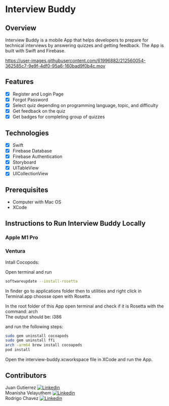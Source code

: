 # Interview Buddy

## Overview

Interview Buddy is a mobile App that helps developers to prepare for technical interviews by answering quizzes and getting feedback. The App is built with Swift and Firebase.

https://user-images.githubusercontent.com/61996882/212560054-362585c7-9e9f-4df0-95a6-160bad9f0b4c.mov

## Features

- [x] Register and Login Page
- [x] Forgot Password
- [x] Select quiz depending on programming language, topic, and difficulty
- [x] Get feedback on the quiz
- [x] Get badges for completing group of quizzes

## Technologies

- [x] Swift
- [x] Firebase Database
- [x] Firebase Authentication
- [x] Storyboard
- [x] UITableView
- [x] UICollectionView

## Prerequisites

- Computer with Mac OS
- XCode

## Instructions to Run Interview Buddy Locally

### Apple M1 Pro

### Ventura

Intall Cocopods:

Open terminal and run

```sh
softwareupdate --install-rosetta
```

In finder go to applications folder then to utilities and right click in Terminal.app choosse open with Rosetta.

In the root folder of this App open terminal and check if it is Rosetta with the command: arch  
The output should be: i386

and run the following steps:

```sh
sudo gem uninstall cocoapods
sudo gem uninstall ffi
arch -arm64 brew install cocoapods
pod install
```

Open the interview-buddy.xcworkspace file in XCode and run the App.

## Contributors

Juan Gutierrez [<img src="https://i.stack.imgur.com/gVE0j.png" alt="Linkedin">](https://www.linkedin.com/in/-juan-gutierrez/)      
Moanisha Velayuthem [<img src="https://i.stack.imgur.com/gVE0j.png" alt="Linkedin">](https://www.linkedin.com/in/moanisha-velayuthem/)      
Rodrigo Chavez [<img src="https://i.stack.imgur.com/gVE0j.png" alt="Linkedin">](https://www.linkedin.com/in/rodrigo-chavez-m/)             


